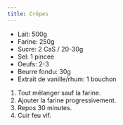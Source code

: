 ```yaml
---
title: Crêpes
---
```


- Lait: 500g
- Farine: 250g
- Sucre: 2 CaS / 20-30g
- Sel: 1 pincee
- Oeufs: 2-3
- Beurre fondu: 30g
- Extrait de vanille/rhum: 1 bouchon

1. Tout mélanger sauf la farine.
1. Ajouter la farine progressivement.
1. Repos 30 minutes.
1. Cuir feu vif.
